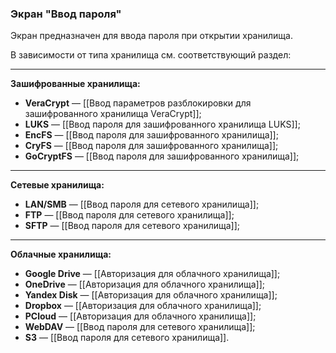 ### Экран "Ввод пароля"

Экран предназначен для ввода пароля при открытии хранилища.

В зависимости от типа хранилища см. соответствующий раздел:

---

**Зашифрованные хранилища:**

- **VeraCrypt** — [[Ввод параметров разблокировки для зашифрованного хранилища VeraCrypt]];
- **LUKS** — [[Ввод пароля для зашифрованного хранилища LUKS]];
- **EncFS** — [[Ввод пароля для зашифрованного хранилища]];
- **CryFS** — [[Ввод пароля для зашифрованного хранилища]];
- **GoCryptFS** — [[Ввод пароля для зашифрованного хранилища]];

---

**Сетевые хранилища:**

- **LAN/SMB** — [[Ввод пароля для сетевого хранилища]];
- **FTP** — [[Ввод пароля для сетевого хранилища]];
- **SFTP** — [[Ввод пароля для сетевого хранилища]];

---

**Облачные хранилища:**

- **Google Drive** — [[Авторизация для облачного хранилища]];
- **OneDrive** — [[Авторизация для облачного хранилища]];
- **Yandex Disk** — [[Авторизация для облачного хранилища]];
- **Dropbox** — [[Авторизация для облачного хранилища]];
- **PCloud** — [[Авторизация для облачного хранилища]];
- **WebDAV** — [[Ввод пароля для сетевого хранилища]];
- **S3** — [[Ввод пароля для сетевого хранилища]].